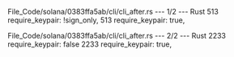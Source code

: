 File_Code/solana/0383ffa5ab/cli/cli_after.rs --- 1/2 --- Rust
513                 require_keypair: !sign_only,                                                                                                             513                 require_keypair: true,

File_Code/solana/0383ffa5ab/cli/cli_after.rs --- 2/2 --- Rust
2233                 require_keypair: false                                                                                                                  2233                 require_keypair: true,

